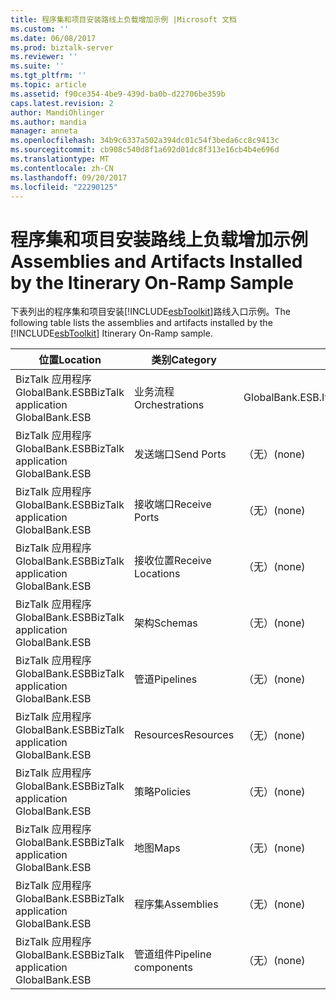 ```yaml
---
title: 程序集和项目安装路线上负载增加示例 |Microsoft 文档
ms.custom: ''
ms.date: 06/08/2017
ms.prod: biztalk-server
ms.reviewer: ''
ms.suite: ''
ms.tgt_pltfrm: ''
ms.topic: article
ms.assetid: f90ce354-4be9-439d-ba0b-d22706be359b
caps.latest.revision: 2
author: MandiOhlinger
ms.author: mandia
manager: anneta
ms.openlocfilehash: 34b9c6337a502a394dc01c54f3beda6cc8c9413c
ms.sourcegitcommit: cb908c540d8f1a692d01dc8f313e16cb4b4e696d
ms.translationtype: MT
ms.contentlocale: zh-CN
ms.lasthandoff: 09/20/2017
ms.locfileid: "22290125"
---
```

# <a name="assemblies-and-artifacts-installed-by-the-itinerary-on-ramp-sample"></a><span data-ttu-id="995f8-102">程序集和项目安装路线上负载增加示例</span><span class="sxs-lookup"><span data-stu-id="995f8-102">Assemblies and Artifacts Installed by the Itinerary On-Ramp Sample</span></span>
<span data-ttu-id="995f8-103">下表列出的程序集和项目安装[!INCLUDE[esbToolkit](../includes/esbtoolkit-md.md)]路线入口示例。</span><span class="sxs-lookup"><span data-stu-id="995f8-103">The following table lists the assemblies and artifacts installed by the [!INCLUDE[esbToolkit](../includes/esbtoolkit-md.md)] Itinerary On-Ramp sample.</span></span>  
  
|<span data-ttu-id="995f8-104">位置</span><span class="sxs-lookup"><span data-stu-id="995f8-104">Location</span></span>|<span data-ttu-id="995f8-105">类别</span><span class="sxs-lookup"><span data-stu-id="995f8-105">Category</span></span>|<span data-ttu-id="995f8-106">名称和版本的组件</span><span class="sxs-lookup"><span data-stu-id="995f8-106">Name and version of the component</span></span>|  
|--------------|--------------|---------------------------------------|  
|<span data-ttu-id="995f8-107">BizTalk 应用程序 GlobalBank.ESB</span><span class="sxs-lookup"><span data-stu-id="995f8-107">BizTalk application GlobalBank.ESB</span></span>|<span data-ttu-id="995f8-108">业务流程</span><span class="sxs-lookup"><span data-stu-id="995f8-108">Orchestrations</span></span>|<span data-ttu-id="995f8-109">GlobalBank.ESB.Itinerary.Processes.ProcessAndRespond</span><span class="sxs-lookup"><span data-stu-id="995f8-109">GlobalBank.ESB.Itinerary.Processes.ProcessAndRespond</span></span>|  
|<span data-ttu-id="995f8-110">BizTalk 应用程序 GlobalBank.ESB</span><span class="sxs-lookup"><span data-stu-id="995f8-110">BizTalk application GlobalBank.ESB</span></span>|<span data-ttu-id="995f8-111">发送端口</span><span class="sxs-lookup"><span data-stu-id="995f8-111">Send Ports</span></span>|<span data-ttu-id="995f8-112">（无）</span><span class="sxs-lookup"><span data-stu-id="995f8-112">(none)</span></span>|  
|<span data-ttu-id="995f8-113">BizTalk 应用程序 GlobalBank.ESB</span><span class="sxs-lookup"><span data-stu-id="995f8-113">BizTalk application GlobalBank.ESB</span></span>|<span data-ttu-id="995f8-114">接收端口</span><span class="sxs-lookup"><span data-stu-id="995f8-114">Receive Ports</span></span>|<span data-ttu-id="995f8-115">（无）</span><span class="sxs-lookup"><span data-stu-id="995f8-115">(none)</span></span>|  
|<span data-ttu-id="995f8-116">BizTalk 应用程序 GlobalBank.ESB</span><span class="sxs-lookup"><span data-stu-id="995f8-116">BizTalk application GlobalBank.ESB</span></span>|<span data-ttu-id="995f8-117">接收位置</span><span class="sxs-lookup"><span data-stu-id="995f8-117">Receive Locations</span></span>|<span data-ttu-id="995f8-118">（无）</span><span class="sxs-lookup"><span data-stu-id="995f8-118">(none)</span></span>|  
|<span data-ttu-id="995f8-119">BizTalk 应用程序 GlobalBank.ESB</span><span class="sxs-lookup"><span data-stu-id="995f8-119">BizTalk application GlobalBank.ESB</span></span>|<span data-ttu-id="995f8-120">架构</span><span class="sxs-lookup"><span data-stu-id="995f8-120">Schemas</span></span>|<span data-ttu-id="995f8-121">（无）</span><span class="sxs-lookup"><span data-stu-id="995f8-121">(none)</span></span>|  
|<span data-ttu-id="995f8-122">BizTalk 应用程序 GlobalBank.ESB</span><span class="sxs-lookup"><span data-stu-id="995f8-122">BizTalk application GlobalBank.ESB</span></span>|<span data-ttu-id="995f8-123">管道</span><span class="sxs-lookup"><span data-stu-id="995f8-123">Pipelines</span></span>|<span data-ttu-id="995f8-124">（无）</span><span class="sxs-lookup"><span data-stu-id="995f8-124">(none)</span></span>|  
|<span data-ttu-id="995f8-125">BizTalk 应用程序 GlobalBank.ESB</span><span class="sxs-lookup"><span data-stu-id="995f8-125">BizTalk application GlobalBank.ESB</span></span>|<span data-ttu-id="995f8-126">Resources</span><span class="sxs-lookup"><span data-stu-id="995f8-126">Resources</span></span>|<span data-ttu-id="995f8-127">（无）</span><span class="sxs-lookup"><span data-stu-id="995f8-127">(none)</span></span>|  
|<span data-ttu-id="995f8-128">BizTalk 应用程序 GlobalBank.ESB</span><span class="sxs-lookup"><span data-stu-id="995f8-128">BizTalk application GlobalBank.ESB</span></span>|<span data-ttu-id="995f8-129">策略</span><span class="sxs-lookup"><span data-stu-id="995f8-129">Policies</span></span>|<span data-ttu-id="995f8-130">（无）</span><span class="sxs-lookup"><span data-stu-id="995f8-130">(none)</span></span>|  
|<span data-ttu-id="995f8-131">BizTalk 应用程序 GlobalBank.ESB</span><span class="sxs-lookup"><span data-stu-id="995f8-131">BizTalk application GlobalBank.ESB</span></span>|<span data-ttu-id="995f8-132">地图</span><span class="sxs-lookup"><span data-stu-id="995f8-132">Maps</span></span>|<span data-ttu-id="995f8-133">（无）</span><span class="sxs-lookup"><span data-stu-id="995f8-133">(none)</span></span>|  
|<span data-ttu-id="995f8-134">BizTalk 应用程序 GlobalBank.ESB</span><span class="sxs-lookup"><span data-stu-id="995f8-134">BizTalk application GlobalBank.ESB</span></span>|<span data-ttu-id="995f8-135">程序集</span><span class="sxs-lookup"><span data-stu-id="995f8-135">Assemblies</span></span>|<span data-ttu-id="995f8-136">（无）</span><span class="sxs-lookup"><span data-stu-id="995f8-136">(none)</span></span>|  
|<span data-ttu-id="995f8-137">BizTalk 应用程序 GlobalBank.ESB</span><span class="sxs-lookup"><span data-stu-id="995f8-137">BizTalk application GlobalBank.ESB</span></span>|<span data-ttu-id="995f8-138">管道组件</span><span class="sxs-lookup"><span data-stu-id="995f8-138">Pipeline components</span></span>|<span data-ttu-id="995f8-139">（无）</span><span class="sxs-lookup"><span data-stu-id="995f8-139">(none)</span></span>|